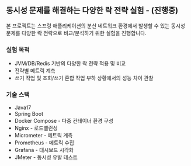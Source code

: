 ## 동시성 문제를 해결하는 다양한 락 전략 실험 - (진행중)

본 프로젝트는 스프링 애플리케이션의 분산 네트워크 환경에서 발생할 수 있는 동시성 문제를 다양한 락 전략으로 비교/분석하기 위한 실험을 진행합니다.

### 실험 목적
- JVM/DB/Redis 기반의 다양한 락 전략 적용 및 비교
- 전략별 메트릭 계측
- 쓰기 작업 및 조회/쓰기 혼합 작업 부하 상황에서의 성능 차이 관찰

### 기술 스택
- Java17
- Spring Boot
- Docker Compose - 다중 컨테이너 환경 구성
- Nginx - 로드밸런싱
- Micrometer - 메트릭 계측
- Prometheus - 메트릭 수집
- Grafana - 대시보드 시각화
- JMeter - 동시성 유발 테스트
